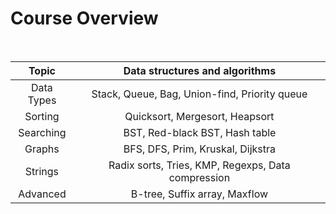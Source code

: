 
# Course Overview
<br>

|Topic| Data structures and algorithms|
|:---:|:---:|
|Data Types | Stack, Queue, Bag, Union-find, Priority queue|
|Sorting | Quicksort, Mergesort, Heapsort|
|Searching | BST, Red-black BST, Hash table|
|Graphs | BFS, DFS, Prim, Kruskal, Dijkstra|
|Strings | Radix sorts, Tries, KMP, Regexps, Data compression|
|Advanced | B-tree, Suffix array, Maxflow|
